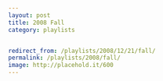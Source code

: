 ```yaml
---
layout: post
title: 2008 Fall
category: playlists


redirect_from: /playlists/2008/12/21/fall/
permalink: /playlists/2008/fall/
image: http://placehold.it/600
---
```

